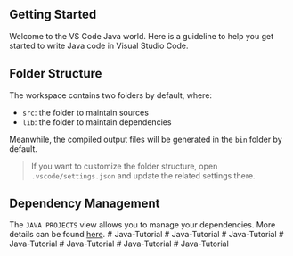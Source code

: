 ## Getting Started

Welcome to the VS Code Java world. Here is a guideline to help you get started to write Java code in Visual Studio Code.

## Folder Structure

The workspace contains two folders by default, where:

- `src`: the folder to maintain sources
- `lib`: the folder to maintain dependencies

Meanwhile, the compiled output files will be generated in the `bin` folder by default.

> If you want to customize the folder structure, open `.vscode/settings.json` and update the related settings there.

## Dependency Management

The `JAVA PROJECTS` view allows you to manage your dependencies. More details can be found [here](https://github.com/microsoft/vscode-java-dependency#manage-dependencies).
#   J a v a - T u t o r i a l  
 #   J a v a - T u t o r i a l  
 #   J a v a - T u t o r i a l  
 #   J a v a - T u t o r i a l  
 #   J a v a - T u t o r i a l  
 #   J a v a - T u t o r i a l  
 #   J a v a - T u t o r i a l  
 